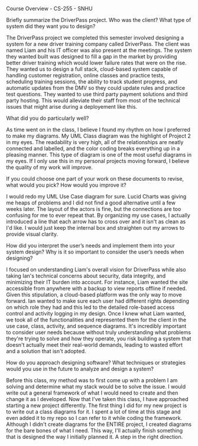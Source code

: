Course Overview - CS-255 - SNHU

Briefly summarize the DriverPass project. Who was the client? What type of system did they want you to design?

  The DriverPass project we completed this semester involved designing a system for a new driver training company called DriverPass. The client was named Liam and his IT officer was also present at the meetings. The system they wanted built was designed to fill a gap in the market by providing better driver training which would lower failure rates that were on the rise. They wanted us to design a full stack, cloud-based system capable of handling customer registration, online classes and practice tests, scheduling training sessions, the ability to track student progress, and automatic updates from the DMV so they could update rules and practice test questions. They wanted to use third party payment solutions and third party hosting. This would alleviate their staff from most of the technical issues that might arise during a deployement like this.

What did you do particularly well?

  As time went on in the class, I believe I found my rhythm on how I preferred to make my diagrams. My UML Class diagram was the highlight of Project 2 in my eyes. The readability is very high, all of the relationships are neatly connected and labelled, and the color coding breaks everything up in a pleasing manner. This type of diagram is one of the most useful diagrams in my eyes. If I only use this in my personal projects moving forward, I believe the quality of my work will improve. 


If you could choose one part of your work on these documents to revise, what would you pick? How would you improve it?

  I would redo my UML Use Case diagram for sure. Lucid Charts was giving me heaps of problems and I did not find a good alternative until a few weeks later. The layout of the actors is fine, but the connections are too confusing for me to ever repeat that. By organizing my use cases, I actually introduced a line that each arrow has to cross over and it isn't as clean as I'd like. I would just keep the internal box and straighten out my arrows to provide visual clarity. 


How did you interpret the user’s needs and implement them into your system design? Why is it so important to consider the user’s needs when designing?

  I focused on understanding Liam's overall vision for DriverPass while also taking Ian's technical concerns about security, data integrity, and minimizing their IT burden into account. For instance, Liam wanted the site accessible from anywhere with a backup to view reports offline if needed. Given this stipulation, a cloud-based platform was the only way to move forward. Ian wanted to make sure each user had different rights depending on which role they had and this led to the detailed role-based access control and activity logging in my design. 
  Once I knew what Liam wanted, we took all of the functionalities and represented them for the client in the use case, class, activity, and sequence diagrams. It's incredibly important to consider user needs because without truly understanding what problems they're trying to solve and how they operate, you risk building a system that doesn't actually meet their real-world demands, leading to wasted effort and a solution that isn't adopted.

How do you approach designing software? What techniques or strategies would you use in the future to analyze and design a system?

  Before this class, my method was to first come up with a problem I am solving and determine what my stack would be to solve the issue. I would write out a general framework of what I would need to create and then change it as I developed. 
Now that I've taken this class, I have approached starting a new project differently. The first thing I did for my new project is to write out a class diagrams for it. I spent a lot of time at this stage and even added it to my repo so I can refer to it while coding the framework. Although I didn't create diagrams for the ENTIRE project, I created diagrams for the bare bones of what I need. This way, I'll actually finish something that is designed the way I initially planned it. A step in the right direction. 
